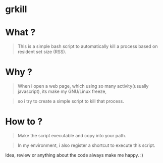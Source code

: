 grkill
==========

What ?
=====
> This is a simple bash script to automatically kill a process based on resident set size (RSS).

Why ?
=====
> When i open a web page, which using so many activity(usually javascript), its make my GNU/Linux freeze,

> so i try to create a simple script to kill that process.

How to ?
=======
> Make the script executable and copy into your path.

> In my environment, i also register a shortcut to execute this script.


Idea, review or anything about the code always make me happy. :)
